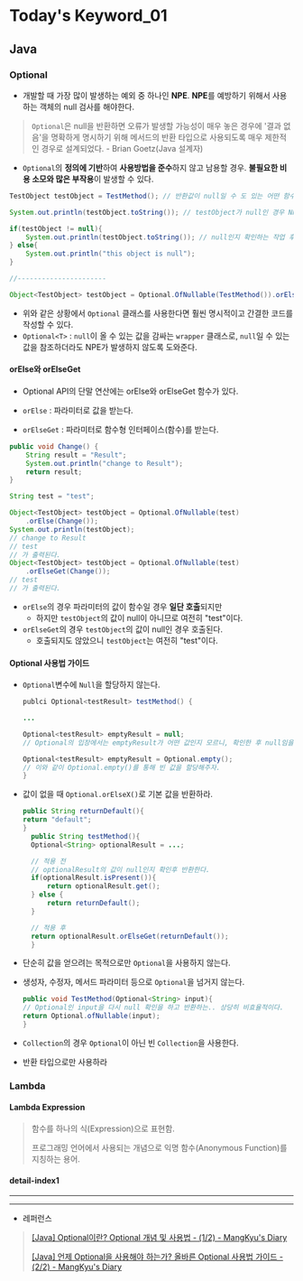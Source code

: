 # Today's Keyword_01

## Java

### Optional

- 개발할 때 가장 많이 발생하는 예외 중 하나인 **NPE**. **NPE**를 예방하기 위해서 사용하는 객체의 null 검사를 해야한다. 

> `Optional`은 null을 반환하면 오류가 발생할 가능성이 매우 놓은 경우에 '결과 없음'을 명확하게 명시하기 위해 메서드의 반환 타입으로 사용되도록 매우 제한적인 경우로 설계되었다. - Brian Goetz(Java 설계자)

- `Optional`의 **정의에 기반**하여 **사용방법을 준수**하지 않고 남용할 경우. **불필요한 비용 소모와 많은 부작용**이 발생할 수 있다.

```java
TestObject testObject = TestMethod(); // 반환값이 null일 수 도 있는 어떤 함수 TestMethod 

System.out.println(testObject.toString()); // testObject가 null인 경우 NPE 발

if(testObject != null){
    System.out.println(testObject.toString()); // null인지 확인하는 작업 후 변수를 호출해야함.
} else{
    System.out.println("this object is null");
}

//----------------------

Object<TestObject> testObject = Optional.OfNullable(TestMethod()).orElse(System.out.prinln("this object is null"));
```

- 위와 같은 상황에서 `Optional` 클래스를 사용한다면 훨씬 명시적이고 간결한 코드를 작성할 수 있다.
- `Optional<T>` : `null`이 올 수 있는 값을 감싸는 `wrapper` 클래스로, `null`일 수 있는 값을 참조하더라도 NPE가 발생하지 않도록 도와준다.

#### orElse와 orElseGet

- Optional API의 단말 연산에는 orElse와 orElseGet 함수가 있다. 

- `orElse` : 파라미터로 값을 받는다.

- `orElseGet` : 파라미터로 함수형 인터페이스(함수)를 받는다.

```java
public void Change() {
    String result = "Result";
    System.out.println("change to Result");
    return result;
}

String test = "test";

Object<TestObject> testObject = Optional.OfNullable(test)
    .orElse(Change());
System.out.println(testObject);
// change to Result
// test
// 가 출력된다.
Object<TestObject> testObject = Optional.OfNullable(test)
    .orElseGet(Change());
// test
// 가 출력된다.
```

- `orElse`의 경우 파라미터의 값이 함수일 경우 **일단 호출**되지만
  - 하지만 `testObject`의 값이 null이 아니므로 여전히 "test"이다.
- `orElseGet`의 경우 `testObject`의 값이 null인 경우 호출된다.
  - 호출되지도 않았으니 `testObject`는 여전히 "test"이다.

#### Optional 사용법 가이드

- `Optional`변수에 `Null`을 할당하지 않는다.
  
  ```java
  publci Optional<testResult> testMethod() {
  
  ...
  
  Optional<testResult> emptyResult = null; 
  // Optional의 입장에서는 emptyResult가 어떤 값인지 모르니, 확인한 후 null임을 인지한다.
  
  Optional<testResult> emptyResult = Optional.empty(); 
  // 이와 같이 Optional.empty()를 통해 빈 값을 할당해주자.
  }
  ```

- 값이 없을 때 `Optional.orElseX()`로 기본 값을 반환하라.
  
  ```java
  public String returnDefault(){
  return "default";
  }
    public String testMethod(){
    Optional<String> optionalResult = ...;
  
    // 적용 전
    // optionalResult의 값이 null인지 확인후 반환한다.
    if(optionalResult.isPresent()){
        return optionalResult.get();
    } else {
        return returnDefault();
    }
  
    // 적용 후
    return optionalResult.orElseGet(returnDefault());
    }
  ```

- 단순히 값을 얻으려는 목적으로만 `Optional`을 사용하지 않는다.

- 생성자, 수정자, 메서드 파라미터 등으로 `Optional`을 넘거지 않는다.
  
  ```java
  public void TestMethod(Optional<String> input){
  // Optional인 input을 다시 null 확인을 하고 반환하는.. 상당히 비효율적이다.
  return Optional.ofNullable(input);
  }
  ```

- `Collection`의 경우 `Optional`이 아닌 빈 `Collection`을 사용한다.

- 반환 타입으로만 사용하라

### Lambda

#### Lambda Expression

> 함수를 하나의 식(Expression)으로 표현함.
> 
> 프로그래밍 언어에서 사용되는 개념으로 익명 함수(Anonymous Function)를 지칭하는 용어.

#### detail-index1

---

---

- 레퍼런스

> [[Java] Optional이란? Optional 개념 및 사용법 - (1/2) - MangKyu's Diary](https://mangkyu.tistory.com/70)
> 
> [[Java] 언제 Optional을 사용해야 하는가? 올바른 Optional 사용법 가이드 - (2/2) - MangKyu's Diary](https://mangkyu.tistory.com/203)
